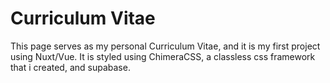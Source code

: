 # Curriculum Vitae

This page serves as my personal Curriculum Vitae, and it is my first project using Nuxt/Vue. It is styled using ChimeraCSS, a classless css framework that i created, and supabase.
